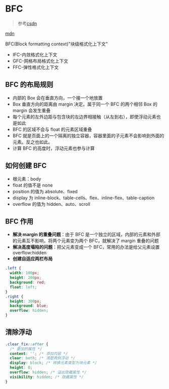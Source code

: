 # BFC

> 参考[csdn](https://blog.csdn.net/sinat_36422236/article/details/88763187)

[mdn](https://developer.mozilla.org/zh-CN/docs/Web/Guide/CSS/Block_formatting_context)

BFC(Block formatting context)"块级格式化上下文"

- IFC-内敛格式化上下文
- GFC-网格布局格式化上下文
- FFC-弹性格式化上下文

## BFC 的布局规则

- 内部的 Box 会在垂直方向，一个接一个地放置
- Box 垂直方向的距离由 margin 决定。属于同一个 BFC 的两个相邻 Box 的 margin 会发生重叠
- 每个元素的左外边距与包含块的左边界相接触（从左到右），即使浮动元素也是如此
- BFC 的区域不会与 float 的元素区域重叠
- BFC 就是页面上的一个隔离的独立容器，容器里面的子元素不会影响到外面的元素。反之也如此。
- 计算 BFC 的高度时，浮动元素也参与计算

## 如何创建 BFC

- 根元素：body
- float 的值不是 none
- position 的值为 absolute、fixed
- display 为 inline-block、table-cells、flex、inline-flex、table-caption
- overflow 的值为 hidden、auto、scroll

## BFC 作用

- **解决 margin 的重叠问题**：由于 BFC 是一个独立的区域，内部的元素和外部的元素互不影响，将两个元素变为两个 BFC，就解决了 margin 重叠的问题
- **解决高度塌陷的问题**：把父元素变成一个 BFC，常用的办法是给父元素设置 overflow:hidden
- **创建自适应两栏布局**

```css
.left {
  width: 100px;
  height: 200px;
  background: red;
  float: left;
}
.right {
  height: 300px;
  background: blue;
  overflow: hidden;
}
```

## 清除浮动

```css
.clear_fix::after {
  /* 要加的属性 */
  content: ''; /* 添加内容 */
  clear: both; /* 清楚两侧浮动 */
  display: block; /* 转换元素类型为块元素 */
  height: 0;
  overflow: hidden; /* 溢出隐藏属性 */
  visibility: hidden; /* 隐藏属性 */
}
```
